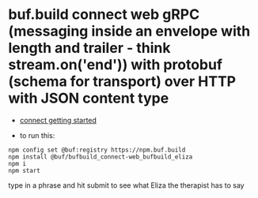 # buf.build connect web gRPC (messaging inside an envelope with length and trailer - think stream.on('end')) with protobuf (schema for transport) over HTTP with JSON content type

- [connect getting started](https://connect.build/docs/web/getting-started/)

- to run this:

```
npm config set @buf:registry https://npm.buf.build
npm install @buf/bufbuild_connect-web_bufbuild_eliza
npm i
npm start
```

type in a phrase and hit submit to see what Eliza the therapist has to say
